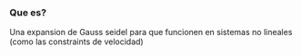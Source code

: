 ### Que es?
Una expansion de Gauss seidel para que funcionen en sistemas no lineales (como las constraints de velocidad)
